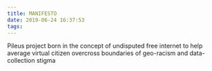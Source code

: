 ```yaml
---
title: MANIFESTO
date: 2019-06-24 16:37:53
tags:
---
```

Pileus project born in the concept of undisputed free internet to help average virtual citizen overcross boundaries of geo-racism and data-collection stigma
